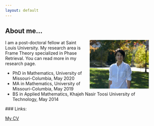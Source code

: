 ```yaml
---
layout: default
---
```

 

## About me...

<!-- wp:image {"id":81,"width":242,"height":128,"sizeSlug":"small"} -->
<figure class="wp-block-image size-small is-resized"><img src="pic.jpeg" alt="my photo" class="wp-image-81" align="right" style="width:45%; margin-left:25px"/></figure>
<!-- /wp:image -->

I am a post-doctoral fellow at Saint Louis University. My research area is Frame Theory specialized in Phase Retrieval. You can read more in my research page. 

<ul>
  <li>PhD in Mathematics, University of Missouri-Columbia, May 2020</li>
  <li>MA in Mathematics, University of Missouri-Columbia, May 2019</li>
  <li>BS in Applied Mathematics, Khajeh Nasir Toosi University of Technology, May 2014</li>
</ul>
### Links:

[My CV](https://dorigh.github.io/resume/)
